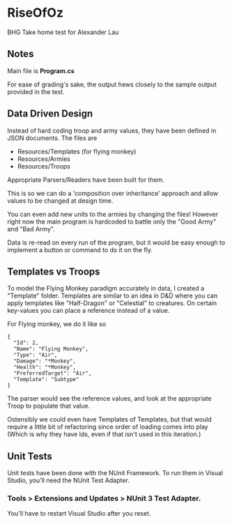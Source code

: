 # RiseOfOz
BHG Take home test for Alexander Lau

## Notes

Main file is **Program.cs**

For ease of grading's sake, the output hews closely to the sample output provided in the test.

## Data Driven Design

Instead of hard coding troop and army values, they have been defined in JSON documents. The files are

- Resources/Templates (for flying monkey)
- Resources/Armies
- Resources/Troops

Appropriate Parsers/Readers have been built for them.

This is so we can do a 'composition over inheritance' approach and allow values to be changed at design time.

You can even add new units to the armies by changing the files! However right now the main program is hardcoded to battle only the "Good Army" and "Bad Army".

Data is re-read on every run of the program, but it would be easy enough to implement a button or command to do it on the fly.

## Templates vs Troops

To model the Flying Monkey paradigm accurately in data, I created a "Template" folder. Templates are similar to an idea in D&D where you can apply templates like "Half-Dragon" or "Celestial" to creatures. On certain key-values you can place a reference instead of a value.

For Flying monkey, we do it like so

```
{
  "Id": 2,
  "Name": "Flying Monkey",
  "Type": "Air",
  "Damage": "*Monkey",
  "Health": "*Monkey",
  "PreferredTarget": "Air",
  "Template": "Subtype"
}
```
The parser would see the reference values, and look at the appropriate Troop to populate that value.

Ostensibly we could even have Templates of Templates, but that would require a little bit of refactoring since order of loading comes into play (Which is why they have Ids, even if that isn't used in this iteration.)

## Unit Tests

Unit tests have been done with the NUnit Framework. To run them in Visual Studio, you'll need the NUnit Test Adapter.

### Tools > Extensions and Updates > NUnit 3 Test Adapter. 

You'll have to restart Visual Studio after you reset.


